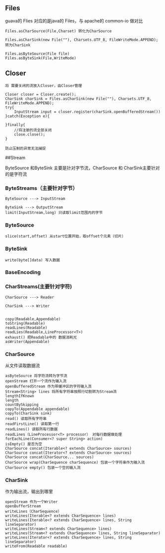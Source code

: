 ## Files

guava的 Flies 对应的是java的 Files，与 apache的 common-io 做对比

```
Files.asCharSource(File,Charset) 转化为CharSource

Files.asCharSink(new File(""), Charsets.UTF_8, FileWriteMode.APPEND); 转为CharSink

Files.asByteSource(File file)
Files.asByteSink(File,WriteMode)
```



## Closer

```
将 需要关闭的流放入Closer，由Closer管理

Closer closer = Closer.create();
CharSink charSink = Files.asCharSink(new File(""), Charsets.UTF_8, FileWriteMode.APPEND);
try{
    InputStream input = closer.register(charSink.openBufferedStream())
}catch(Exception e){
    
}finally{
	//将注册的流全部关闭
    close.close();
}

防止压制的异常无法捕捉
```





##Stream

ByteSource 和ByteSink 主要是针对字节流，CharSource 和 CharSink主要针对的是字符流



### ByteStreams（主要针对字节）

```
ByteSource ---> InputStream

ByteSink ---> OutputStream
limit(InputStream,long) 只读取limit范围内的字节
```





### ByteSource

```
slice(start,offset) 从start位置开始，取offset个元素（切片）
```







### ByteSink

```
write(byte[]data) 写入数据
```









### BaseEncoding













### CharStreams(主要针对字符)

```
CharSource ---> Reader

CharSink ---> Writer


copy(Readable,Appendable)
toString(Readable)
readLines(Readable)
readLies(Readable,LineProcessor<T>)
exhaust() 把Readable中的 数据消耗光
asWriter(Appendable) 
```



### CharSource

从文件读取数据流

```
asByteSource 将字符流转为字节流
openStream 打开一个流作为输入流
openBufferedStream 作为带缓冲区的字符输入流
Stream<String> lines 将所有字符串按照行切割转为Stream流 
lengthIfKnown
length
countBySkipping
copyTo(Appendable appendable)
copyTo(CharSink sink)
read() 读取所有字符串
readFirstLine() 读取第一行
readLines() 读取所有行数据
readLines（LineProcessor<T> processor） 对每行数据做处理
forEachLine(Consumer<? super String> action)
isEmpty() 是否为空
CharSource concat(Iterable<? extends CharSource> sources)
CharSource concat(Iterator<? extends CharSource> sources)
CharSource concat(CharSource... sources)
CharSource wrap(CharSequence charSequence) 包装一个字符串作为输入流
CharSource empty() 包装一个空的输入流
```





### CharSink

作为输出流，输出到哪里

```
openStream 作为一个Writer
openBufferStream
writeLines（CharSequence）
writeLines(Iterable<? extends CharSequence> lines)
writeLines(Iterable<? extends CharSequence> lines, String lineSeparator)
writeLines(Stream<? extends CharSequence> lines)
writeLines(Stream<? extends CharSequence> lines, String lineSeparator)
writeLines(Iterator<? extends CharSequence> lines, String lineSeparator)
writeFrom(Readable readable)
```

